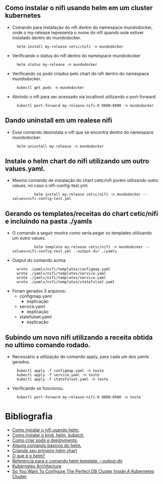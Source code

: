 ## __Como instalar o nifi usando helm em um cluster kubernetes__

- Comando para instalação do nifi dentro do namespace mundodocker, onde o my-release representa o nome do nifi quando este estiver instalado dentro do mundodocker.

        helm install my-release cetic/nifi -n mundodocker

- Verificando o status do nifi dentro do namespace mundodocker

        helm status my-release -n mundodocker

- Verificando os pods criados pelo chart do nifi dentro do namespace mundodocker.
        
        kubectl get pods -n mundodocker

- Abrindo o nifi para ser acessado via localhost utilizando o port-forward.

        kubectl port-forward my-release-nifi-0 8080:8080 -n mundodocker


## __Dando uninstall em um realese nifi__
- Esse comando desinstala o nifi que se encontra dentro do namespace mundodocker.

        helm uninstall my-release -n mundodocker


## __Instale o helm chart do nifi utilizando um outro values.yaml.__

- Mesmo comando de instalação do chart cetic/nifi porém utilizando outro values, no caso o nifi-config-test.yml.

                helm install my-release cetic/nifi -n mundodocker --values=nifi-config-test.yml

## __Gerando os templates/receitas do chart cetic/nifi e incluindo na pasta ./yamls__

- O comando a seguir mostra como seria pegar os templates utilizando um outro values.  

                helm template my-release cetic/nifi -n mundodocker --values=nifi-config-test.yml --output-dir ./yamls

- Output do comando acima

        wrote ./yamls/nifi/templates/configmap.yaml
        wrote ./yamls/nifi/templates/service.yaml
        wrote ./yamls/nifi/templates/service.yaml
        wrote ./yamls/nifi/templates/statefulset.yaml

+ Foram gerados 3 arquivos: 
  - configmap.yaml
    + explicação
  - service.yaml
    + explicação
  - statefulset.yaml
    + explicação



## __Subindo um novo nifi utilizando a receita obtida no ultimo comando rodado.__

- Necessário a utilização do comando apply, para cada um dos yamls gerados.

        kubectl apply -f configmap.yaml -n teste
        kubectl apply -f service.yaml -n teste
        kubectl apply -f statefulset.yaml -n teste

- Verificando se funcionou.

        kubectl port-forward my-release-nifi-0 8080:8080 -n teste


# Bibliografia

- [Como instalar o nifi usando helm.](https://github.com/cetic/helm-nifi)
- [Como instalar o kind, helm, kubectl.](https://github.com/rafael31101995/Kubernetes-basic-guide/blob/main/README.md)
- [Como criar pods e deployments.](https://www.mirantis.com/blog/introduction-to-yaml-creating-a-kubernetes-deployment/)
- [Alguns comando básicos do helm.](https://helm.sh/docs/intro/using_helm/)
- [Criando seu primeiro helm chart](https://docs.bitnami.com/tutorials/create-your-first-helm-chart/)
- [O que é o helm?](https://www.youtube.com/watch?v=-ykwb1d0DXU)
- [Referencia para o comando helm template --output-dir](https://stackoverflow.com/questions/50584091/helm-export-yaml-files-locally-just-use-templating-engine-do-not-send-to-kuber)
- [Kubernetes Architecture](https://blog.newrelic.com/wp-content/uploads/kubernetes_architecture.jpg)
- [So You Want To Configure The Perfect DB Cluster Inside A Kubernetes Cluster](https://medium.com/@tomerf/so-you-want-to-configure-the-perfect-db-cluster-inside-a-kubernetes-cluster-a4d2c26aca7a)
